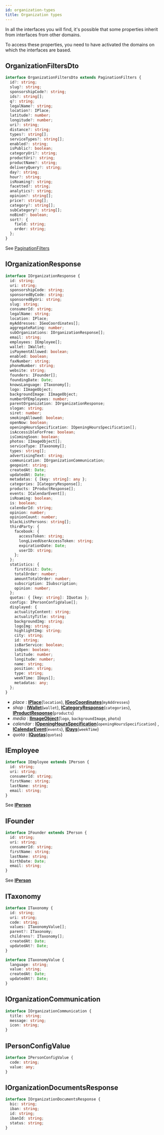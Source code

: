 ```yaml
---
id: organization-types
title: Organization types
---
```


In all the interfaces you will find, it's possible that some properties inherit from interfaces from other domains. 

To access these properties, you need to have activated the domains on which the interfaces are based.

## OrganizationFiltersDto
```ts
interface OrganizationFiltersDto extends PaginationFilters {
  id?: string;
  slug?: string;
  sponsorshipCode?: string;
  ids?: string[];
  q?: string;
  legalName?: string;
  location?: IPlace;
  latitude?: number;
  longitude?: number;
  uri?: string;
  distance?: string;
  types?: string[];
  serviceTypes?: string[];
  enabled?: string;
  isPublic?: boolean;
  categoryUri?: string;
  productUri?: string;
  productName?: string;
  deliveryQuery?: string;
  day?: string;
  hour?: string;
  isRoaming?: string;
  facetted?: string;
  analytics?: string;
  opinion?: string[];
  price?: string[];
  category?: string[];
  subCategory?: string[];
  noBind?: boolean;
  sort?: {
    field: string;
    order: string;
  };
}
```

See [PaginationFilters](pagination#pagination-filters)

## IOrganizationResponse

```ts
interface IOrganizationResponse {
  id: string;
  uri: string;
  sponsorshipCode: string;
  sponsoredByCode: string;
  sponsoredByUri: string;
  slug: string;
  consumerId: string;
  legalName: string;
  location: IPlace;
  myAddresses: IGeoCoordinates[];
  aggregateRating: number;
  subOrganizations: IOrganizationResponse[];
  email: string;
  employees: IEmployee[];
  wallet: IWallet;
  isPaymentAllowed: boolean;
  enabled: boolean;
  faxNumber: string;
  phoneNumber: string;
  website: string;
  founders: IFounder[];
  foundingDate: Date;
  knowsLanguage: ITaxonomy[];
  logo: IImageObject;
  backgroundImage: IImageObject;
  numberOfEmployees: number;
  parentOrganization: IOrganizationResponse;
  slogan: string;
  siret: number;
  smokingAllowed: boolean;
  openNow: boolean;
  openingHoursSpecification: IOpeningHoursSpecification[];
  isAccessibleForFree: boolean;
  isComingSoon: boolean;
  photos: IImageObject[];
  serviceType: ITaxonomy[];
  types: string[];
  advertisingText: string;
  communication: IOrganizationCommunication;
  geopoint: string;
  createdAt: Date;
  updatedAt: Date;
  metadatas: { [key: string]: any };
  categories: ICategoryResponse[];
  products: IProductResponse[];
  events: ICalendarEvent[];
  isRoaming: boolean;
  is: boolean;
  calendarId: string;
  opinion: number;
  opinionCount: number;
  blackListPersons: string[];
  thirdParty: {
    facebook: {
      accessToken: string;
      longLivedUserAccessToken: string;
      expirationDate: Date;
      userID: string;
    };
  };
  statistics: {
    firstVisit: Date;
    totalOrder: number;
    amountTotalOrder: number;
    subscription: ISubscription;
    opinion: number;
  };
  quotas: { [key: string]: IQuotas };
  configs: IPersonConfigValue[];
  displayed: {
    actualityContent: string;
    actualityTitle: string;
    backgroundImg: string;
    logoImg: string;
    highlightImg: string;
    city: string;
    id: string;
    isBarService: boolean;
    isOpen: boolean;
    latitude: number;
    longitude: number;
    name: string;
    position: string;
    type: string;
    weekTime: IDays[];
    metadatas: any;
  };
}
```

 - *place* : [**IPlace**](place-types#iplace)(`location`), [**IGeoCoordinates**](place-types#igeocoordinates)(`myAddresses`)
 - *shop* : [**IWallet**](shop-types#iwallet)(`wallet`), [**ICategoryResponse**](shop-types#icategoryresponse)(`categories`), [**IProductResponse**](shop-types#iproductresponse)(`products`)
 - *media* : [**IImageObject**](media-types#iimageobject)(`logo`, `backgroundImage`, `photo`)
 - *calendar* : [**IOpeningHoursSpecification**](calendar-types#iopeninghoursspecification)(`openingHoursSpecification`) , [**ICalendarEvent**](calendar-types#icalendarevent)(`events`), [**IDays**](calendar-types#idays)(`weekTime`)
 - *quota* : [**IQuotas**](quotas-types#iquotas)(`quotas`)

## IEmployee 
```ts
interface IEmployee extends IPerson {
  id: string;
  uri: string;
  consumerId: string;
  firstName: string;
  lastName: string;
  email: string;
}
```
See [**IPerson**](person-types#iperson)

## IFounder
```ts
interface IFounder extends IPerson {
  id: string;
  uri: string;
  consumerId: string;
  firstName: string;
  lastName: string;
  birthDate: Date;
  email: string;
}
```
See [**IPerson**](person-types#iperson)

## ITaxonomy
```ts
interface ITaxonomy {
  id: string;
  uri: string;
  code: string;
  values: ITaxonomyValue[];
  parent?: ITaxonomy;
  childrens?: ITaxonomy[];
  createdAt: Date;
  updatedAt?: Date;
}

interface ITaxonomyValue {
  language: string;
  value: string;
  createdAt: Date;
  updatedAt?: Date;
}
```

## IOrganizationCommunication
```ts
interface IOrganizationCommunication {
  title: string;
  message: string;
  icon: string;
}
```

## IPersonConfigValue
```ts
interface IPersonConfigValue {
  code: string;
  value: any;
}
```

## IOrganizationDocumentsResponse
```ts
interface IOrganizationDocumentsResponse {
  bic: string;
  iban: string;
  id: string;
  ibanId: string;
  status: string;
}
```


